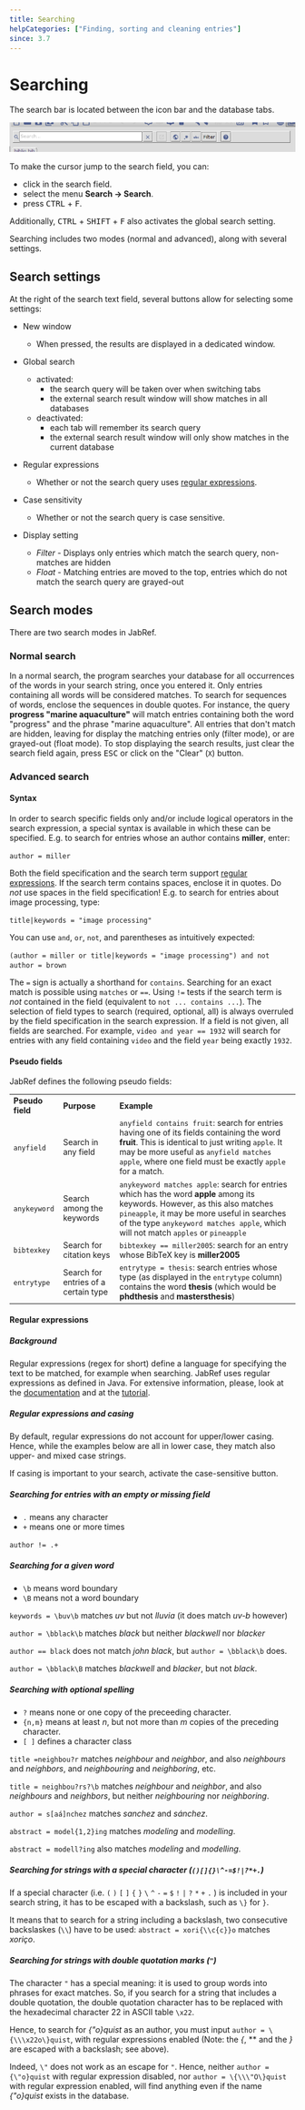 ```yaml
---
title: Searching
helpCategories: ["Finding, sorting and cleaning entries"]
since: 3.7
---
```


# Searching

The search bar is located between the icon bar and the database tabs.

![Screenshot of the search bar](./images/Search-Bar.png)

To make the cursor jump to the search field, you can:
- click in the search field.
- select the menu **Search -&gt; Search**.
- press <kbd>CTRL</kbd> + <kbd>F</kbd>.

Additionally, <kbd>CTRL</kbd> + <kbd>SHIFT</kbd> + <kbd>F</kbd> also activates the global search setting.


Searching includes two modes (normal and advanced), along with several settings.

## Search settings

At the right of the search text field, several buttons allow for selecting some settings:

- New window
  - When pressed, the results are displayed in a dedicated window.

- Global search
  - activated:
    - the search query will be taken over when switching tabs
    - the external search result window will show matches in all databases
  - deactivated:
    - each tab will remember its search query
    - the external search result window will only show matches in the current database



- Regular expressions
    - Whether or not the search query uses [regular expressions](Search#regex).

- Case sensitivity
  - Whether or not the search query is case sensitive.

- Display setting
  - _Filter_ - Displays only entries which match the search query, non-matches are hidden
  - _Float_ -  Matching entries are moved to the top, entries which do not match the search query are grayed-out


## Search modes

There are two search modes in JabRef.

### Normal search

In a normal search, the program searches your database for all occurrences of the words in your search string, once you entered it.
Only entries containing all words will be considered matches.
To search for sequences of words, enclose the sequences in double quotes.
For instance, the query **progress "marine aquaculture"** will match entries containing both the word "progress" and the phrase "marine aquaculture".
All entries that don't match are hidden, leaving for display the matching entries only (filter mode), or are grayed-out (float mode).
To stop displaying the search results, just clear the search field again, press <kbd>ESC</kbd> or click on the "Clear" (`X`) button.

### <a href="" id="advanced"></a>Advanced search

#### Syntax

In order to search specific fields only and/or include logical operators in the search expression, a special syntax is available in which these can be specified. E.g. to search for entries whose an author contains **miller**, enter:

`author = miller`

Both the field specification and the search term support [regular expressions](Search#regex).
If the search term contains spaces, enclose it in quotes.
Do *not* use spaces in the field specification!
E.g. to search for entries about image processing, type:

`title|keywords = "image processing"`

You can use `and`, `or`, `not`, and parentheses as intuitively expected:

`(author = miller or title|keywords = "image processing") and not author = brown`

The `=` sign is actually a shorthand for `contains`.
Searching for an exact match is possible using `matches` or `==`.
Using `!=` tests if the search term is *not* contained in the field (equivalent to `not ... contains ...`).
The selection of field types to search (required, optional, all) is always overruled by the field specification in the search expression.
If a field is not given, all fields are searched. For example, `video and year == 1932` will search for entries with any field containing `video` and the field `year` being exactly `1932`.

#### Pseudo fields

JabRef defines the following pseudo fields:

|            |                |               |
|------------|----------------|---------------|
| **Pseudo field** | **Purpose** | **Example** |
|`anyfield`| Search in any field | `anyfield contains fruit`: search for entries having one of its fields containing the word **fruit**. This is identical to just writing `apple`. It may be more useful as `anyfield matches apple`, where one field must be exactly `apple` for a match. |
|`anykeyword`| Search among the keywords | `anykeyword matches apple`: search for entries which has the word **apple** among its keywords. However, as this also matches `pineapple`, it may be more useful in searches of the type `anykeyword matches apple`, which will not match `apples` or `pineapple` |
|`bibtexkey` | Search for citation keys | `bibtexkey == miller2005`: search for an entry whose BibTeX key is **miller2005**|
|`entrytype`| Search for entries of a certain type |  `entrytype = thesis`: search entries whose type (as displayed in the `entrytype` column) contains the word **thesis** (which would be **phdthesis** and **mastersthesis**)|

#### <a href="" id="regex"></a> Regular expressions

##### Background

Regular expressions (regex for short) define a language for specifying the text to be matched, for example when searching. JabRef uses regular expressions as defined in Java. For extensive information, please, look at the [documentation](https://docs.oracle.com/javase/8/docs/api/java/util/regex/Pattern.html)
and at the [tutorial](https://docs.oracle.com/javase/tutorial/essential/regex/).


##### Regular expressions and casing

By default, regular expressions do not account for upper/lower casing.
Hence, while the examples below are all in lower case, they match also upper- and mixed case strings.

If casing is important to your search, activate the case-sensitive button.

##### Searching for entries with an empty or missing field

- `.` means any character
- `+` means one or more times

`author != .+`

##### Searching for a given word

- `\b` means word boundary
- `\B` means not a word boundary

`keywords = \buv\b`
matches *uv* but not *lluvia* (it does match *uv-b* however)

`author = \bblack\b`
matches *black* but neither *blackwell* nor *blacker*

`author == black`
does not match *john black*, but
`author = \bblack\b`
does.

`author = \bblack\B`
matches *blackwell* and *blacker*, but not *black*.

##### Searching with optional spelling

- `?` means none or one copy of the preceeding character.
- `{n,m}` means at least *n*, but not more than *m* copies of the preceding character.
- `[ ]` defines a character class

`title =neighbou?r`
matches *neighbour* and *neighbor*, and also *neighbours* and *neighbors*, and *neighbouring* and *neighboring*, etc.

`title = neighbou?rs?\b`
matches *neighbour* and *neighbor*, and also *neighbours* and *neighbors*, but neither *neighbouring* nor *neighboring*.

`author = s[aá]nchez`
matches *sanchez* and *sánchez*.

`abstract = model{1,2}ing`
matches *modeling* and *modelling*.

`abstract = modell?ing`
also matches *modeling* and *modelling*.

##### Searching for strings with a special character (`()[]{}\^-=$!|?*+.`)

If a special character (i.e. `(` `)` `[` `]` `{` `}` `\` `^` `-` `=` `$` `!` `|` `?` `*` `+` `.` ) is included in your search string, it has to be escaped with a backslash, such as `\}` for `}`.

It means that to search for a string including a backslash, two consecutive backslaskes (`\\`) have to be used:
`abstract = xori{\\c{c}}o` matches *xoriço*.

##### Searching for strings with double quotation marks (`"`)

The character `"` has a special meaning: it is used to group words into phrases for exact matches.
So, if you search for a string that includes a double quotation, the double quotation character has to be replaced with the hexadecimal character 22 in ASCII table `\x22`.

Hence, to search for  *{\"o}quist* as an author, you must input `author = \{\\\x22o\}quist`, with regular expressions enabled (Note: the *{*, *\* and the *}* are escaped with a backslash; see above).

Indeed, `\"` does not work as an escape for `"`.
Hence, neither `author = {\"o}quist` with regular expression disabled,
nor `author = \{\\\"O\}quist` with regular expression enabled, will find anything even if the name *{\"o}quist* exists in the database.
